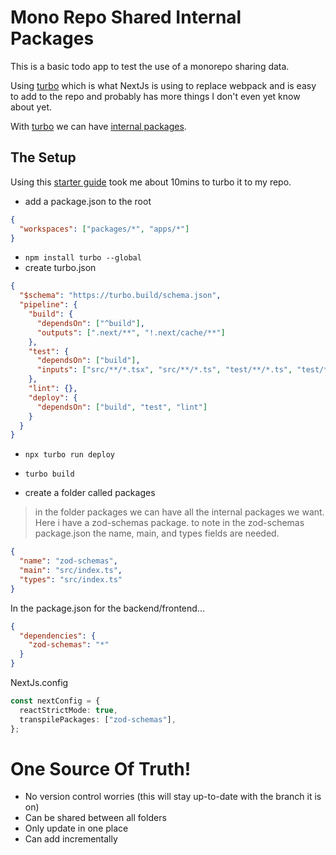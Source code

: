 # Mono Repo Shared Internal Packages

This is a basic todo app to test the use of a monorepo sharing data.

Using [turbo](https://turbo.build/) which is what NextJs is using to replace webpack and is easy to add to the repo and probably has more things I don't even yet know about yet.

With [turbo](https://turbo.build/) we can have [internal packages](https://turbo.build/repo/docs/handbook/sharing-code/internal-packages).

## The Setup

Using this [starter guide](https://turbo.build/repo/docs/getting-started/existing-monorepo) took me about 10mins to turbo it to my repo.

- add a package.json to the root

```json
{
  "workspaces": ["packages/*", "apps/*"]
}
```

- `npm install turbo --global`
- create turbo.json

```json
{
  "$schema": "https://turbo.build/schema.json",
  "pipeline": {
    "build": {
      "dependsOn": ["^build"],
      "outputs": [".next/**", "!.next/cache/**"]
    },
    "test": {
      "dependsOn": ["build"],
      "inputs": ["src/**/*.tsx", "src/**/*.ts", "test/**/*.ts", "test/**/*.tsx"]
    },
    "lint": {},
    "deploy": {
      "dependsOn": ["build", "test", "lint"]
    }
  }
}
```

- `npx turbo run deploy`
- `turbo build`

- create a folder called packages

> in the folder packages we can have all the internal packages we want. Here i have a zod-schemas package. to note in the zod-schemas package.json the name, main, and types fields are needed.

```json
{
  "name": "zod-schemas",
  "main": "src/index.ts",
  "types": "src/index.ts"
}
```

In the package.json for the backend/frontend...

```json
{
  "dependencies": {
    "zod-schemas": "*"
  }
}
```

NextJs.config

```typescript
const nextConfig = {
  reactStrictMode: true,
  transpilePackages: ["zod-schemas"],
};
```

# One Source Of Truth!

- No version control worries (this will stay up-to-date with the branch it is on)
- Can be shared between all folders
- Only update in one place
- Can add incrementally
